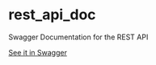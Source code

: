 # rest_api_doc
Swagger Documentation for the REST API

[See it in Swagger](editor.swagger.io%2F%23%2F%3Fimport%3Dhttps%3A%2F%2Fraw.githubusercontent.com%2Fvip2phone%2Frest_api_doc%2Fmaster%2Fapi.yml)
